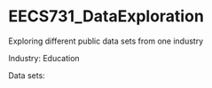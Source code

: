 # EECS731_DataExploration
Exploring different public data sets from one industry

Industry: Education

Data sets:
